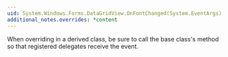 ```yaml
---
uid: System.Windows.Forms.DataGridView.OnFontChanged(System.EventArgs)
additional_notes.overrides: *content
---
```


<p>When overriding <xref href="System.Windows.Forms.DataGridView.OnFontChanged(System.EventArgs)"></xref> in a derived class, be sure to call the base class's <xref href="System.Windows.Forms.DataGridView.OnFontChanged(System.EventArgs)"></xref> method so that registered delegates receive the event.</p>


